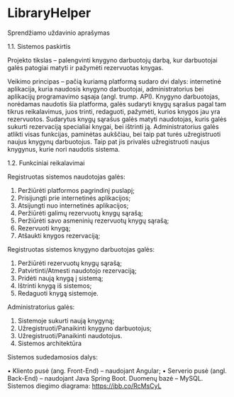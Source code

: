 # LibraryHelper
Sprendžiamo uždavinio aprašymas

1.1. Sistemos paskirtis

Projekto tikslas – palengvinti knygyno darbuotojų darbą, kur darbuotojai galės patogiai matyti ir pažymėti rezervuotas knygas.

Veikimo principas – pačią kuriamą platformą sudaro dvi dalys: internetinė aplikacija, kuria naudosis knygyno darbuotojai, administratorius bei aplikacijų programavimo sąsaja (angl. trump. API).
Knygyno darbuotojas, norėdamas naudotis šia platforma, galės sudaryti knygų sąrašus pagal tam tikrus reikalavimus, juos trinti, redaguoti, pažymėti, kurios knygos jau yra rezervuotos. Sudarytus knygų sąrašus galės matyti naudotojas, kuris galės sukurti rezervaciją specialiai knygai, bei ištrinti ją. Administratorius galės atlikti visas funkcijas, paminėtas aukščiau, bei taip pat turės užregistruoti naujus knygynų darbuotojus. Taip pat jis privalės užregistruoti naujus knygynus, kurie nori naudotis sistema.

1.2. Funkciniai reikalavimai

Registruotas sistemos naudotojas galės:

1.	Peržiūrėti platformos pagrindinį puslapį;
2.	Prisijungti prie internetinės aplikacijos;
3.	Atsijungti nuo internetinės aplikacijos;
4.	Peržiūrėti galimų rezervuotų knygų sąrašą;
5.	Peržiūrėti savo asmeninių rezervuotų knygų sąrašą;
6.	Rezervuoti knygą;
7.	Atšaukti knygos rezervaciją;

Registruotas sistemos knygyno darbuotojas galės:

1.	Peržiūrėti rezervuotų knygų sąrašą;
2.	Patvirtinti/Atmesti naudotojo rezervaciją;
3.	Pridėti naują knygą į sistemą;
4.	Ištrinti knygą iš sistemos;
5.	Redaguoti knygą sistemoje.

Administratorius galės:

1.	Sistemoje sukurti naują knygyną;
2.	Užregistruoti/Panaikinti knygyno darbuotojus;
3.	Užregistruoti/Panaikinti naudotojus.  
4.	Sistemos architektūra

Sistemos sudedamosios dalys:

•	Kliento pusė (ang. Front-End) – naudojant Angular;
•	Serverio pusė (angl. Back-End) – naudojant Java Spring Boot. Duomenų bazė – MySQL. 
Sistemos diegimo diagrama: https://ibb.co/RcMsCyL
